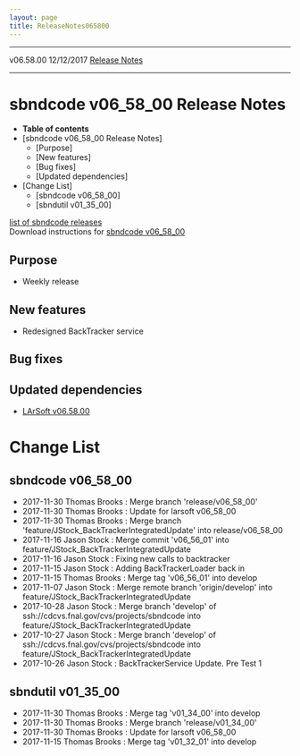 ```yaml
---
layout: page
title: ReleaseNotes065800
---
```


  ----------- ------------ -- -- ------------------------------------------------------
  v06.58.00   12/12/2017         [Release Notes](ReleaseNotes065800.html)
  ----------- ------------ -- -- ------------------------------------------------------



sbndcode v06\_58\_00 Release Notes
======================================================================================

-   **Table of contents**
-   [sbndcode v06\_58\_00 Release
    Notes]
    -   [Purpose]
    -   [New features]
    -   [Bug fixes]
    -   [Updated dependencies]
-   [Change List]
    -   [sbndcode v06\_58\_00]
    -   [sbndutil v01\_35\_00]

[list of sbndcode
releases](List_of_SBND_code_releases.html)\
Download instructions for [sbndcode
v06\_58\_00](http://scisoft.fnal.gov/scisoft/bundles/sbnd/v06_58_00/sbndcode-v06_58_00.html)



Purpose
----------------------------------

-   Weekly release



New features
--------------------------------------------

-   Redesigned BackTracker service



Bug fixes
--------------------------------------



Updated dependencies
------------------------------------------------------------

-   [LArSoft
    v06.58.00](https://cdcvs.fnal.gov/redmine/projects/larsoft/wiki/ReleaseNotes065800)



Change List
==========================================



sbndcode v06\_58\_00
----------------------------------------------------------

-   2017-11-30 Thomas Brooks : Merge branch \'release/v06\_58\_00\'
-   2017-11-30 Thomas Brooks : Update for larsoft v06\_58\_00
-   2017-11-30 Thomas Brooks : Merge branch
    \'feature/JStock\_BackTrackerIntegratedUpdate\' into
    release/v06\_58\_00
-   2017-11-16 Jason Stock : Merge commit \'v06\_56\_01\' into
    feature/JStock\_BackTrackerIntegratedUpdate
-   2017-11-16 Jason Stock : Fixing new calls to backtracker
-   2017-11-15 Jason Stock : Adding BackTrackerLoader back in
-   2017-11-15 Thomas Brooks : Merge tag \'v06\_56\_01\' into develop
-   2017-11-07 Jason Stock : Merge remote branch \'origin/develop\' into
    feature/JStock\_BackTrackerIntegratedUpdate
-   2017-10-28 Jason Stock : Merge branch \'develop\' of
    ssh://cdcvs.fnal.gov/cvs/projects/sbndcode into
    feature/JStock\_BackTrackerIntegratedUpdate
-   2017-10-27 Jason Stock : Merge branch \'develop\' of
    ssh://cdcvs.fnal.gov/cvs/projects/sbndcode into
    feature/JStock\_BackTrackerIntegratedUpdate
-   2017-10-26 Jason Stock : BackTrackerService Update. Pre Test 1



sbndutil v01\_35\_00
----------------------------------------------------------

-   2017-11-30 Thomas Brooks : Merge tag \'v01\_34\_00\' into develop
-   2017-11-30 Thomas Brooks : Merge branch \'release/v01\_34\_00\'
-   2017-11-30 Thomas Brooks : Update for larsoft v06\_58\_00
-   2017-11-15 Thomas Brooks : Merge tag \'v01\_32\_01\' into develop
